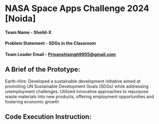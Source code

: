 # NASA Space Apps Challenge 2024 [Noida]

#### Team Name - Sheild-X
#### Problem Statement - SDGs in the Classroom
#### Team Leader Email - Priyanshisingh9955@gmail.com

## A Brief of the Prototype:
  Earth-Hire: 
Developed a sustainable development initiative aimed at promoting UN 
Sustainable Development Goals (SDGs) while addressing 
unemployment challenges. Utilized innovative approaches to 
repurpose waste materials into new products, offering employment 
opportunities and fostering economic growth

## Code Execution Instruction:


